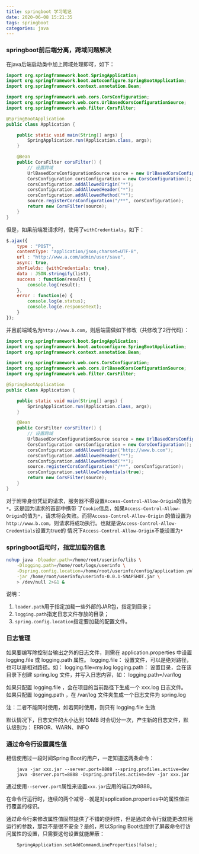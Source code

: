 ```yaml
---
title: springboot 学习笔记
date: 2020-06-08 15:21:35
tags: springboot
categories: java
---
```


### springboot前后端分离，跨域问题解决
在java后端启动类中加上跨域处理即可，如下：
``` java
import org.springframework.boot.SpringApplication;
import org.springframework.boot.autoconfigure.SpringBootApplication;
import org.springframework.context.annotation.Bean;

import org.springframework.web.cors.CorsConfiguration;
import org.springframework.web.cors.UrlBasedCorsConfigurationSource;
import org.springframework.web.filter.CorsFilter;

@SpringBootApplication
public class Application {

    public static void main(String[] args) {
        SpringApplication.run(Application.class, args);
    }

    @Bean
    public CorsFilter corsFilter() {
        // 设置跨域
        UrlBasedCorsConfigurationSource source = new UrlBasedCorsConfigurationSource();
        CorsConfiguration corsConfiguration = new CorsConfiguration();
        corsConfiguration.addAllowedOrigin("*");
        corsConfiguration.addAllowedHeader("*");
        corsConfiguration.addAllowedMethod("*");
        source.registerCorsConfiguration("/**", corsConfiguration);
        return new CorsFilter(source);
    }
}
```

但是，如果前端发请求时，使用了`withCredentials`，如下：
``` javascript
$.ajax({
    type : "POST",
    contentType: "application/json;charset=UTF-8",
    url : "http://www.a.com/admin/user/save",
    async: true,
    xhrFields: {withCredentials: true},
    data : JSON.stringify(list),
    success : function(result) {
        console.log(result);
    },
    error : function(e) {
        console.log(e.status);
        console.log(e.responseText);
    }
});
```

并且前端域名为`http://www.b.com`，则后端需做如下修改（共修改了2行代码）：
``` java
import org.springframework.boot.SpringApplication;
import org.springframework.boot.autoconfigure.SpringBootApplication;
import org.springframework.context.annotation.Bean;

import org.springframework.web.cors.CorsConfiguration;
import org.springframework.web.cors.UrlBasedCorsConfigurationSource;
import org.springframework.web.filter.CorsFilter;

@SpringBootApplication
public class Application {

    public static void main(String[] args) {
        SpringApplication.run(Application.class, args);
    }

    @Bean
    public CorsFilter corsFilter() {
        // 设置跨域
        UrlBasedCorsConfigurationSource source = new UrlBasedCorsConfigurationSource();
        CorsConfiguration corsConfiguration = new CorsConfiguration();
        corsConfiguration.addAllowedOrigin("http://www.b.com");           // 这里要指定域名
        corsConfiguration.addAllowedHeader("*");
        corsConfiguration.addAllowedMethod("*");
        source.registerCorsConfiguration("/**", corsConfiguration);
        corsConfiguration.setAllowCredentials(true);                      // 增加这行
        return new CorsFilter(source);
    }
}
```

对于附带身份凭证的请求，服务器不得设置`Access-Control-Allow-Origin`的值为`*`。这是因为请求的首部中携带
了`Cookie`信息，如果`Access-Control-Allow-Origin`的值为`*`，请求将会失败。而将`Access-Control-Allow-Origin`
的值设置为`http://www.b.com`，则请求将成功执行。也就是说`Access-Control-Allow-Credentials`设置为true的
情况下`Access-Control-Allow-Origin`不能设置为`*`


### springboot启动时，指定加载的信息
``` bash
nohup java -Dloader.path=/home/root/userinfo/libs \
    -Dlogging.path=/home/root/logs/userinfo \
    -Dspring.config.location=/home/root/userinfo/config/application.yml \
    -jar /home/root/userinfo/userinfo-0.0.1-SNAPSHOT.jar \
    > /dev/null 2>&1 &
```

说明：
1. `loader.path`用于指定加载一些外部的JAR包，指定到目录；
2. `logging.path`指定日志文件存放的目录；
3. `spring.config.location`指定要加载的配置文件。

### 日志管理
如果要编写除控制台输出之外的日志文件，则需在 application.properties 中设置 logging.file 或 logging.path 属性。
logging.file： 设置文件，可以是绝对路径，也可以是相对路径。如： logging.file=my.log
logging.path： 设置目录，会在该目录下创建 spring.log 文件，并写入日志内容，如： logging.path=/var/log

如果只配置 logging.file ，会在项目的当前路径下生成一个 xxx.log 日志文件。
如果只配置 logging.path ，在 /var/log 文件夹生成一个日志文件为 spring.log

注：二者不能同时使用，如若同时使用，则只有 logging.file 生效

默认情况下，日志文件的大小达到 10MB 时会切分一次，产生新的日志文件，默认级别为： ERROR、WARN、INFO


### 通过命令行设置属性值
相信使用过一段时间Spring Boot的用户，一定知道这两条命令：

        java -jar xxx.jar --server.port=8888 --spring.profiles.active=dev
        java -Dserver.port=8888 -Dspring.profiles.active=dev -jar xxx.jar

通过使用`--server.port`属性来设置`xxx.jar`应用的端口为8888。

在命令行运行时，连续的两个减号`--`就是对application.properties中的属性值进行覆盖的标识。

通过命令行来修改属性值固然提供了不错的便利性，但是通过命令行就能更改应用运行的参数，那岂不是很不安全？是的，所以Spring Boot也提供了屏蔽命令行访问属性的设置，只需要这句设置就能屏蔽：

        SpringApplication.setAddCommandLineProperties(false);


